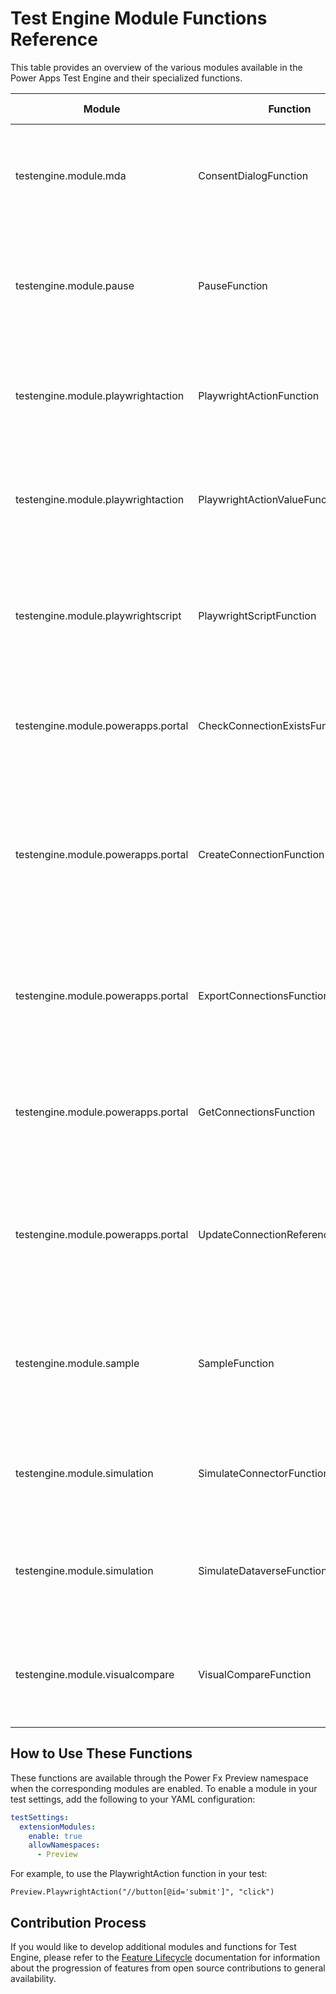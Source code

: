 # Test Engine Module Functions Reference

This table provides an overview of the various modules available in the Power Apps Test Engine and their specialized functions.

| Module | Function | Description | GitHub Link |
|--------|----------|-------------|------------|
| testengine.module.mda | ConsentDialogFunction | Checks custom pages of a model-driven app for consent dialogs and handles them automatically during test execution. | [View Code](https://github.com/microsoft/PowerApps-TestEngine/tree/main/src/testengine.module.mda) |
| testengine.module.pause | PauseFunction | Pauses the current test and allows the user to interact with the browser and inspect state when headless mode is false. Useful for debugging tests. | [View Code](https://github.com/microsoft/PowerApps-TestEngine/tree/main/src/testengine.module.pause) |
| testengine.module.playwrightaction | PlaywrightActionFunction | Executes Playwright actions for the current page, allowing direct manipulation of DOM elements using CSS and XPath selectors. | [View Code](https://github.com/microsoft/PowerApps-TestEngine/tree/main/src/testengine.module.playwrightaction) |
| testengine.module.playwrightaction | PlaywrightActionValueFunction | Executes Playwright actions that require additional value parameters, such as filling form fields or selecting dropdown options. | [View Code](https://github.com/microsoft/PowerApps-TestEngine/tree/main/src/testengine.module.playwrightaction) |
| testengine.module.playwrightscript | PlaywrightScriptFunction | Enables execution of custom C# scripts that interact with Playwright APIs, providing maximum flexibility for complex automation scenarios. | [View Code](https://github.com/microsoft/PowerApps-TestEngine/tree/main/src/testengine.module.playwrightscript) |
| testengine.module.powerapps.portal | CheckConnectionExistsFunction | Checks if a specific connection exists in the Power Platform using the Power Apps portal provider. | [View Code](https://github.com/microsoft/PowerApps-TestEngine/tree/main/src/testengine.module.powerapps.portal) |
| testengine.module.powerapps.portal | CreateConnectionFunction | Creates Power Platform connections during test execution. Note: This approach should be considered a backup as connections ideally should be created by service principals. | [View Code](https://github.com/microsoft/PowerApps-TestEngine/tree/main/src/testengine.module.powerapps.portal) |
| testengine.module.powerapps.portal | ExportConnectionsFunction | Exports connection information to a JSON file for documentation or re-use purposes. Compatible with the PowerApps portal provider. | [View Code](https://github.com/microsoft/PowerApps-TestEngine/tree/main/src/testengine.module.powerapps.portal) |
| testengine.module.powerapps.portal | GetConnectionsFunction | Queries and retrieves available connection information from the Power Platform. Compatible with the PowerApps portal provider. | [View Code](https://github.com/microsoft/PowerApps-TestEngine/tree/main/src/testengine.module.powerapps.portal) |
| testengine.module.powerapps.portal | UpdateConnectionReferencesFunction | Updates Power Platform connection references. Should be used as a backup approach, as connections ideally should be managed by service principals. | [View Code](https://github.com/microsoft/PowerApps-TestEngine/tree/main/src/testengine.module.powerapps.portal) |
| testengine.module.sample | SampleFunction | A simple sample function that demonstrates how to implement a basic ReflectionFunction. Useful as a starting template for new function development. | [View Code](https://github.com/microsoft/PowerApps-TestEngine/tree/main/src/testengine.module.sample) |
| testengine.module.simulation | SimulateConnectorFunction | Enables mocking of connector responses, allowing tests to run without actual external service dependencies. | [View Code](https://github.com/microsoft/PowerApps-TestEngine/tree/main/src/testengine.module.simulation) |
| testengine.module.simulation | SimulateDataverseFunction | Provides capabilities to simulate Dataverse responses, enabling testing without actual Dataverse dependencies. | [View Code](https://github.com/microsoft/PowerApps-TestEngine/tree/main/src/testengine.module.simulation) |
| testengine.module.visualcompare | VisualCompareFunction | Performs visual comparison between screenshots using OpenCV, enabling image-based verification of UI elements. | [View Code](https://github.com/microsoft/PowerApps-TestEngine/tree/main/src/testengine.module.visualcompare) |

## How to Use These Functions

These functions are available through the Power Fx Preview namespace when the corresponding modules are enabled. To enable a module in your test settings, add the following to your YAML configuration:

```yaml
testSettings:
  extensionModules:
    enable: true
    allowNamespaces:
      - Preview
```

For example, to use the PlaywrightAction function in your test:

```powerappsfl
Preview.PlaywrightAction("//button[@id='submit']", "click")
```

## Contribution Process

If you would like to develop additional modules and functions for Test Engine, please refer to the [Feature Lifecycle](./feature-lifecycle.md) documentation for information about the progression of features from open source contributions to general availability.

